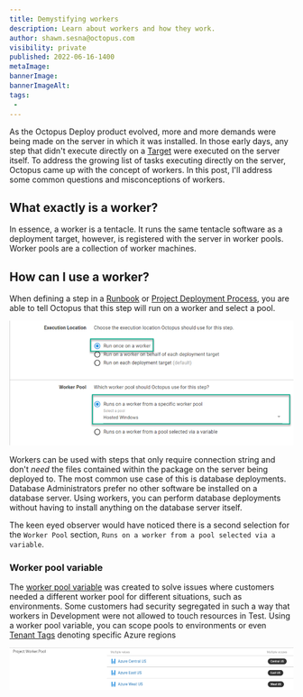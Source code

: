 ```yaml
---
title: Demystifying workers
description: Learn about workers and how they work.
author: shawn.sesna@octopus.com
visibility: private
published: 2022-06-16-1400
metaImage: 
bannerImage: 
bannerImageAlt: 
tags:
 - 
---
```


As the Octopus Deploy product evolved, more and more demands were being made on the server in which it was installed.  In those early days, any step that didn't execute directly on a [Target](https://octopus.com/docs/infrastructure/deployment-targets) were executed on the server itself.  To address the growing list of tasks executing directly on the server, Octopus came up with the concept of workers.  In this post, I'll address some common questions and misconceptions of workers.

## What exactly is a worker?
In essence, a worker is a tentacle.  It runs the same tentacle software as a deployment target, however, is registered with the server in worker pools.  Worker pools are a collection of worker machines.

## How can I use a worker?
When defining a step in a [Runbook](https://octopus.com/docs/runbooks) or [Project Deployment Process](https://octopus.com/docs/projects/deployment-process), you are able to tell Octopus that this step will run on a worker and select a pool.

![](octopus-step-worker-pool.png)

Workers can be used with steps that only require connection string and don't _need_ the files contained within the package on the server being deployed to.  The most common use case of this is database deployments.  Database Administrators prefer no other software be installed on a database server.  Using workers, you can perform database deployments without having to install anything on the database server itself.

The keen eyed observer would have noticed there is a second selection for the `Worker Pool` section, `Runs on a worker from a pool selected via a variable`.

### Worker pool variable
The [worker pool variable](https://octopus.com/docs/projects/variables/worker-pool-variables) was created to solve issues where customers needed a different worker pool for different situations, such as environments.  Some customers had security segregated in such a way that workers in Development were not allowed to touch resources in Test.  Using a worker pool variable, you can scope pools to environments or even [Tenant Tags](https://octopus.com/docs/deployments/patterns/multi-tenant-deployments/tenant-tags) denoting specific Azure regions

![](octopus-worker-pool-variable.png)